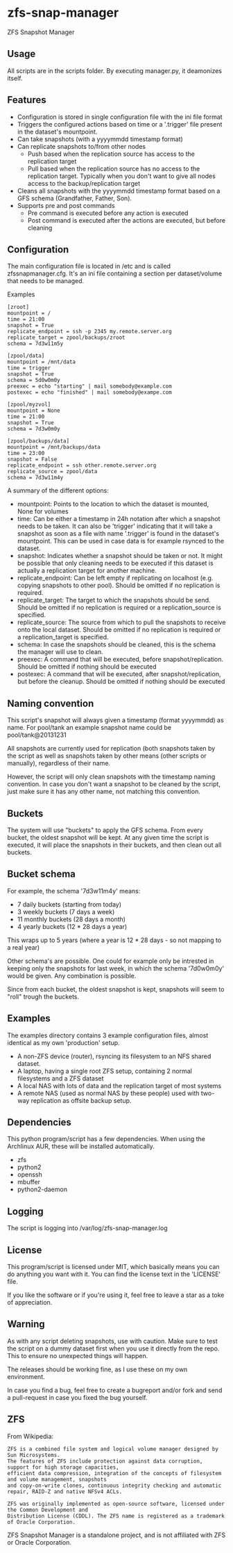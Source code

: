 zfs-snap-manager
================

ZFS Snapshot Manager

Usage
-----

All scripts are in the scripts folder. By executing manager.py, it deamonizes itself.

Features
--------

* Configuration is stored in single configuration file with the ini file format
* Triggers the configured actions based on time or a '.trigger' file present in the dataset's mountpoint.
* Can take snapshots (with a yyyymmdd timestamp format)
* Can replicate snapshots to/from other nodes
  * Push based when the replication source has access to the replication target
  * Pull based when the replication source has no access to the replication target. Typically when you don't want to give
    all nodes access to the backup/replication target
* Cleans all snapshots with the yyyymmdd timestamp format based on a GFS schema (Grandfather, Father, Son).
* Supports pre and post commands
  * Pre command is executed before any action is executed
  * Post command is executed after the actions are executed, but before cleaning

Configuration
-------------

The main configuration file is located in /etc and is called zfssnapmanager.cfg. It's an ini
file containing a section per dataset/volume that needs to be managed.

Examples

    [zroot]
    mountpoint = /
    time = 21:00
    snapshot = True
    replicate_endpoint = ssh -p 2345 my.remote.server.org
    replicate_target = zpool/backups/zroot
    schema = 7d3w11m5y

    [zpool/data]
    mountpoint = /mnt/data
    time = trigger
    snapshot = True
    schema = 5d0w0m0y
    preexec = echo "starting" | mail somebody@example.com
    postexec = echo "finished" | mail somebody@exampe.com

    [zpool/myzvol]
    mountpoint = None
    time = 21:00
    snapshot = True
    schema = 7d3w0m0y

    [zpool/backups/data]
    mountpoint = /mnt/backups/data
    time = 23:00
    snapshot = False
    replicate_endpoint = ssh other.remote.server.org
    replicate_source = zpool/data
    schema = 7d3w11m4y

A summary of the different options:

* mountpoint: Points to the location to which the dataset is mounted, None for volumes
* time: Can be either a timestamp in 24h notation after which a snapshot needs to be taken. It can also be 'trigger' indicating that it will take a snapshot as soon as a file with name '.trigger' is found in the dataset's mountpoint. This can be used in case data is for example rsynced to the dataset.
* snapshot: Indicates whether a snapshot should be taken or not. It might be possible that only cleaning needs to be executed if this dataset is actually a replication target for another machine.
* replicate_endpoint: Can be left empty if replicating on localhost (e.g. copying snapshots to other pool). Should be omitted if no replication is required.
* replicate_target: The target to which the snapshots should be send. Should be omitted if no replication is required or a replication_source is specified.
* replicate_source: The source from which to pull the snapshots to receive onto the local dataset. Should be omitted if no replication is required or a replication_target is specified.
* schema: In case the snapshots should be cleaned, this is the schema the manager will use to clean.
* preexec: A command that will be executed, before snapshot/replication. Should be omitted if nothing should be executed
* postexec: A command that will be executed, after snapshot/replication,  but before the cleanup. Should be omitted if nothing should be executed

Naming convention
-----------------

This script's snapshot will always given a timestamp (format yyyymmdd) as name. For pool/tank an
example snapshot name could be pool/tank@20131231

All snapshots are currently used for replication (both snapshots taken by the script as well as snapshots taken by
other means (other scripts or manually), regardless of their name.

However, the script will only clean snapshots with the timestamp naming convention. In case you don't want a snapshot to
be cleaned by the script, just make sure it has any other name, not matching this convention.

Buckets
-------

The system will use "buckets" to apply the GFS schema.
From every bucket, the oldest snapshot will be kept. At any given time the script is
executed, it will place the snapshots in their buckets, and then clean out all buckets.

Bucket schema
-------------

For example, the schema '7d3w11m4y' means:

* 7 daily buckets (starting from today)
* 3 weekly buckets (7 days a week)
* 11 monthly buckets (28 days a month)
* 4 yearly buckets (12 * 28 days a year)

This wraps up to 5 years (where a year is 12 * 28 days - so not mapping to a real year)

Other schema's are possible. One could for example only be intrested in keeping only the
snapshots for last week, in which the schema '7d0w0m0y' would be given. Any combination is possible.

Since from each bucket, the oldest snapshot is kept, snapshots will seem to "roll"
trough the buckets.

Examples
--------

The examples directory contains 3 example configuration files, almost identical as my own 'production' setup.

* A non-ZFS device (router), rsyncing its filesystem to an NFS shared dataset.
* A laptop, having a single root ZFS setup, containing 2 normal filesystems and a ZFS dataset
* A local NAS with lots of data and the replication target of most systems
* A remote NAS (used as normal NAS by these people) used with two-way replication as offsite backup setup.

Dependencies
------------

This python program/script has a few dependencies. When using the Archlinux AUR, these will be installed automatically.

* zfs
* python2
* openssh
* mbuffer
* python2-daemon

Logging
-------

The script is logging into /var/log/zfs-snap-manager.log

License
-------

This program/script is licensed under MIT, which basically means you can do anything you want with it. You can find
the license text in the 'LICENSE' file.

If you like the software or if you're using it, feel free to leave a star as a toke of appreciation.

Warning
-------

As with any script deleting snapshots, use with caution. Make sure to test the script on
a dummy dataset first when you use it directly from the repo. This to ensure no unexpected things will happen.

The releases should be working fine, as I use these on my own environment.

In case you find a bug, feel free to create a bugreport and/or fork and send a pull-request
in case you fixed the bug yourself.

ZFS
---

From Wikipedia:

    ZFS is a combined file system and logical volume manager designed by Sun Microsystems.
    The features of ZFS include protection against data corruption, support for high storage capacities,
    efficient data compression, integration of the concepts of filesystem and volume management, snapshots
    and copy-on-write clones, continuous integrity checking and automatic repair, RAID-Z and native NFSv4 ACLs.

    ZFS was originally implemented as open-source software, licensed under the Common Development and
    Distribution License (CDDL). The ZFS name is registered as a trademark of Oracle Corporation.

ZFS Snapshot Manager is a standalone project, and is not affiliated with ZFS or Oracle Corporation.

